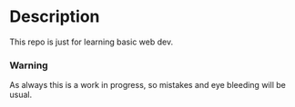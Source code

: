 # Description
This repo is just for learning basic web dev. 

### Warning
As always this is a work in progress, so mistakes and eye bleeding will be usual.
